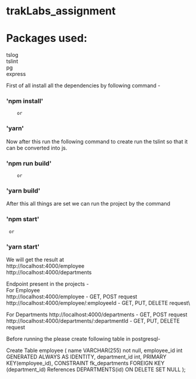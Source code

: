 # trakLabs_assignment


<!-- npm install typescript tslint --save-dev -->

# Packages used:
tslog\
tslint\
pg\
express

First of all install all the dependencies by following command - 

### 'npm install'

        or
        
### 'yarn'   

Now after this run the following command to create run the tslint so that it can be converted into js. 

### 'npm run build'
        or
### 'yarn build' 

After this all things are set we can run the project by the command 

### 'npm start' 
     or
### 'yarn start' 
We will get the result at \
http://localhost:4000/employee \
http://localhost:4000/departments 


Endpoint present in the projects -\
For Employee\
http://localhost:4000/employee                              - GET, POST request\
http://localhost:4000/employee/:employeeId                  - GET, PUT, DELETE request\


For Departments
http://localhost:4000/departments                           - GET, POST request
http://localhost:4000/departments/:departmentId             - GET, PUT, DELETE request


Before running the please create following table in postgresql-

Create Table employee (
name VARCHAR(255) not null,
employee_id int GENERATED ALWAYS AS IDENTITY,
department_id int,
PRIMARY KEY(employee_id),
CONSTRAINT fk_departments
        FOREIGN KEY (department_id)
                References DEPARTMENTS(id)
                ON DELETE SET NULL
);



